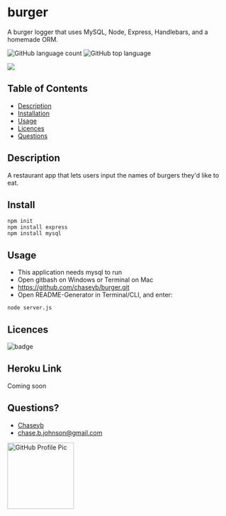 # burger
A burger logger that uses MySQL, Node, Express, Handlebars, and a homemade ORM. 

![GitHub language count](https://img.shields.io/github/languages/count/chaseyb/note-taker)
![GitHub top language](https://img.shields.io/github/languages/top/chaseyb/note-taker)

   <img src="burgerapp.png">

  ## Table of Contents
  - [Description](#description)
  - [Installation](#install)
  - [Usage](#usage)
  - [Licences](#licences)
  - [Questions](#questions)
    
  ## Description
 A restaurant app that lets users input the names of burgers they'd like to eat.

  ## Install
  ```
  npm init
  npm install express
  npm install mysql
  ```
 
  ## Usage
* This application needs mysql to run 
* Open gitbash on Windows or Terminal on Mac
* https://github.com/chaseyb/burger.git
* Open README-Generator in Terminal/CLI, and enter:
```
node server.js
```
  ## Licences 
  ![badge](https://img.shields.io/badge/License-Open-blue.svg)

  ## Heroku Link 
  Coming soon 
            
  ## Questions?
  * [Chaseyb](https://github.com/Chaseyb)
  * <chase.b.johnson@gmail.com>

  <img src="https://github.com/Chaseyb.png" alt="GitHub Profile Pic" width="150" height="150">
